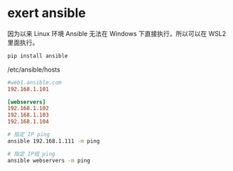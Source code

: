# exert ansible

因为以来 Linux 环境 Ansible 无法在 Windows 下直接执行，所以可以在 WSL2 里面执行。

```bash
pip install ansible
```

/etc/ansible/hosts
```ini
#web1.ansible.com
192.168.1.101

[webservers]
192.168.1.102
192.168.1.103
192.168.1.104
```

```bash
# 指定 IP ping
ansible 192.168.1.111 -m ping

# 指定 IP组 ping
ansible webservers -m ping
```
